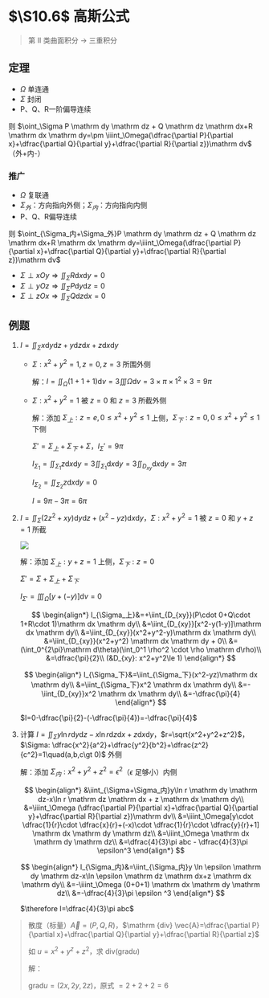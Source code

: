 # $\S10.6$ 高斯公式

> 第 II 类曲面积分 → 三重积分

## 定理

* $\Omega$ 单连通
* $\Sigma$ 封闭
* P、Q、R一阶偏导连续

则 $\oint_\Sigma P \mathrm dy \mathrm dz + Q \mathrm dz \mathrm dx+R \mathrm dx \mathrm dy=\pm \iiint_\Omega(\dfrac{\partial P}{\partial x}+\dfrac{\partial Q}{\partial y}+\dfrac{\partial R}{\partial z})\mathrm dv$（外+内-）

### 推广

* $\Omega$ 复联通
* $\Sigma_外$：方向指向外侧；$\Sigma_内$：方向指向内侧
* P、Q、R偏导连续

则 $\oint_{\Sigma_内+\Sigma_外}P \mathrm dy \mathrm dz + Q \mathrm dz \mathrm dx+R \mathrm dx \mathrm dy=\iiint_\Omega(\dfrac{\partial P}{\partial x}+\dfrac{\partial Q}{\partial y}+\dfrac{\partial R}{\partial z})\mathrm dv$

* $\Sigma \perp xOy\Rightarrow \iint_\Sigma R \mathrm dx \mathrm dy=0$
* $\Sigma \perp yOz\Rightarrow \iint_\Sigma P \mathrm dy \mathrm dz=0$
* $\Sigma \perp zOx\Rightarrow \iint_\Sigma Q \mathrm dz \mathrm dx=0$

## 例题

1. $I=\iint_\Sigma x \mathrm dy \mathrm dz+y \mathrm dz \mathrm dx + z \mathrm dx \mathrm dy$

    * $\Sigma: x^2+y^2=1,z=0,z=3$ 所围外侧

        解：$I=\iint_\Omega(1+1+1) \mathrm dv=3\iiint\Omega \mathrm dv=3\times \pi \times 1^2 \times 3=9\pi$

    * $\Sigma: x^2+y^2=1$ 被 $z=0$ 和 $z=3$ 所截外侧

        解：添加 $\Sigma_上:z=e, 0\le x^2+y^2\le 1$ 上侧，$\Sigma_下:z=0, 0\le x^2+y^2\le 1$ 下侧

        $\Sigma'=\Sigma_上+\Sigma_下+\Sigma$，$I_\Sigma'=9\pi$

        $I_{\Sigma_1}=\iint_{\Sigma_1}z \mathrm dx \mathrm dy=3\iint_{\Sigma_1}\mathrm dx \mathrm dy=3\iint_{D_{xy}}\mathrm dx \mathrm dy=3\pi$

        $I_{\Sigma_2}=\iint_{\Sigma_2}z \mathrm dx \mathrm dy=0$

        $I=9\pi-3\pi=6\pi$

2. $I=\iint_\Sigma(2z^2+xy)\mathrm dy \mathrm dz+(x^2-yz)\mathrm dx \mathrm dy$，$\Sigma: x^2+y^2=1$ 被 $z=0$ 和 $y+z=1$ 所截

    ![](https://gitee.com/jason_ren/advanced-math-note/raw/main/assets/10/10-6-1.png)

    解：添加 $\Sigma_上:y+z=1$ 上侧，$\Sigma_下:z=0$

    $\Sigma'=\Sigma+\Sigma_上+\Sigma_下$

    $I_{\Sigma'}=\iiint_\Omega[y+(-y)]\mathrm dv=0$

    $$
    \begin{align*}
    I_{\Sigma_上}&=+\iint_{D_{xy}}(P\cdot 0+Q\cdot 1+R\cdot 1)\mathrm dx \mathrm dy\\
    &=\iint_{D_{xy}}[x^2-y(1-y)]\mathrm dx \mathrm dy\\
    &=\iint_{D_{xy}}(x^2+y^2-y)\mathrm dx \mathrm dy\\
    &=\iint_{D_{xy}}(x^2+y^2) \mathrm dx \mathrm dy + 0\\
    &=(\int_0^{2\pi}\mathrm d\theta)(\int_0^1 \rho^2 \cdot \rho \mathrm d\rho)\\
    &=\dfrac{\pi}{2}\\
    (&D_{xy}: x^2+y^2\le 1)
    \end{align*}
    $$

    $$
    \begin{align*}
    I_{\Sigma_下}&=\iint_{\Sigma_下}(x^2-yz)\mathrm dx \mathrm dy\\
    &=\iint_{\Sigma_下}x^2 \mathrm dx \mathrm dy\\
    &=-\iint_{D_{xy}}x^2 \mathrm dx \mathrm dy\\
    &=-\dfrac{\pi}{4}
    \end{align*}
    $$

    $I=0-\dfrac{\pi}{2}-(-\dfrac{\pi}{4})=-\dfrac{\pi}{4}$

3. 计算 $I=\iint_\Sigma y\ln r \mathrm dy \mathrm dz-x\ln r \mathrm dz \mathrm dx + z \mathrm dx \mathrm dy$，$r=\sqrt{x^2+y^2+z^2}$，$\Sigma: \dfrac{x^2}{a^2}+\dfrac{y^2}{b^2}+\dfrac{z^2}{c^2}=1\quad(a,b,c\gt 0)$ 外侧

    解：添加 $\Sigma_内: x^2+y^2+z^2=\epsilon^2$（$\epsilon$ 足够小）内侧

    $$
    \begin{align*}
    &\iint_{\Sigma+\Sigma_内}y\ln r \mathrm dy \mathrm dz-x\ln r \mathrm dz \mathrm dx + z \mathrm dx \mathrm dy\\
    &=\iiint_\Omega (\dfrac{\partial P}{\partial x}+\dfrac{\partial Q}{\partial y}+\dfrac{\partial R}{\partial z})\mathrm dv\\
    &=\iiint_\Omega[y\cdot \dfrac{1}{r}\cdot \dfrac{x}{r}+(-x)\cdot \dfrac{1}{r}\cdot \dfrac{y}{r}+1] \mathrm dx \mathrm dy \mathrm dz\\
    &=\iiint_\Omega \mathrm dx \mathrm dy \mathrm dz\\
    &=\dfrac{4}{3}\pi abc - \dfrac{4}{3}\pi \epsilon^3
    \end{align*}
    $$

    $$
    \begin{align*}
    I_{\Sigma_内}&=\iint_{\Sigma_内}y \ln \epsilon \mathrm dy \mathrm dz-x\ln \epsilon \mathrm dz \mathrm dx+z \mathrm dx \mathrm dy\\
    &=-\iiint_\Omega (0+0+1) \mathrm dx \mathrm dy \mathrm dz\\
    &=-\dfrac{4}{3}\pi \epsilon ^3
    \end{align*}
    $$

    $\therefore I=\dfrac{4}{3}\pi abc$

> 散度（标量）$\vec{A}=(P,Q,R)$，$\mathrm {div} \vec{A}=\dfrac{\partial P}{\partial x}+\dfrac{\partial Q}{\partial y}+\dfrac{\partial R}{\partial z}$
>
> 如 $u=x^2+y^z+z^2$，求 $\mathrm {div} (\mathrm {grad} u)$
>
> 解：
>
> $\mathrm {grad} u=(2x, 2y, 2z)$，原式 $=2+2+2=6$

